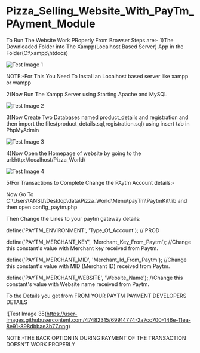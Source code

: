 # Pizza_Selling_Website_With_PayTm_PAyment_Module

To Run The Website Work PRoperly From Browser Steps are:-
1)The Downloaded Folder into The Xampp(Localhost Based Server) App in the Folder(C:\xampp\htdocs)

![Test Image 1](https://user-images.githubusercontent.com/47482315/69914775-2a7cc700-146e-11ea-9cd0-1b26b90bf4c4.PNG)

NOTE:-For This You Need To Install an Localhost based server like xampp or wampp

2)Now Run The Xampp Server using Starting Apache and MySQL

![Test Image 2](https://user-images.githubusercontent.com/47482315/69914773-2a7cc700-146e-11ea-8f09-c9803463f0fd.PNG)


3)Now Create Two Databases named product_details and registration and then import the files(product_details.sql,registration.sql) using insert tab in PhpMyAdmin


![Test Image 3](https://user-images.githubusercontent.com/47482315/69914776-2b155d80-146e-11ea-838c-97f518944375.PNG)


4)Now Open the Homepage of website by going to the url:http://localhost/Pizza_World/

![Test Image 4](https://user-images.githubusercontent.com/47482315/69914772-29e43080-146e-11ea-86e9-be37892d0864.PNG)

5)For Transactions to Complete Change the PAytm Account details:-

Now Go To C:\Users\ANSU\Desktop\data\Pizza_World\Menu\payTm\PaytmKit\lib and then open config_paytm.php

Then Change the Lines to your paytm gateway details:


define('PAYTM_ENVIRONMENT', 'Type_Of_Account'); // PROD


define('PAYTM_MERCHANT_KEY', 'Merchant_Key_From_Paytm'); //Change this constant's value with Merchant key received from Paytm.


define('PAYTM_MERCHANT_MID', 'Merchant_Id_From_Paytm'); //Change this constant's value with MID (Merchant ID) received from Paytm.


define('PAYTM_MERCHANT_WEBSITE', 'Website_Name'); //Change this constant's value with Website name received from Paytm.

To the Details you get from FROM YOUR PAYTM PAYMENT DEVELOPERS DETAILS

![Test Image 35(https://user-images.githubusercontent.com/47482315/69914774-2a7cc700-146e-11ea-8e91-898dbbae3b77.png)

NOTE:-THE BACK OPTION IN DURING PAYMENT OF THE TRANSACTION DOESN'T WORK PROPERLY
